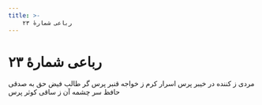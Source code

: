 ```yaml
---
title: >-
    رباعی شمارهٔ ۲۳
---
```

# رباعی شمارهٔ ۲۳

مردی ز کننده در خیبر پرس
اسرار کرم ز خواجه قنبر پرس
گر طالب فیض حق به صدقی حافظ
سر چشمه آن ز ساقی کوثر پرس
